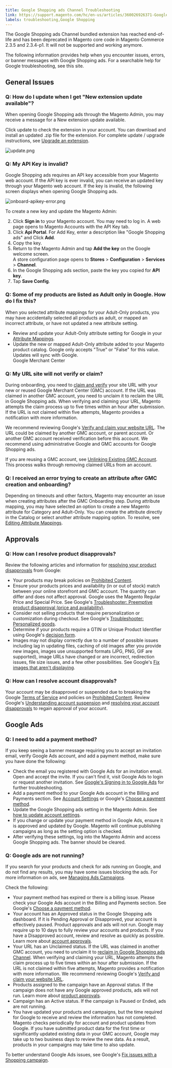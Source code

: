 ```yaml
---
title: Google Shopping ads Channel Troubleshooting
link: https://support.magento.com/hc/en-us/articles/360026926371-Google-Shopping-ads-Channel-Troubleshooting
labels: troubleshooting,Google Shopping
---
```


The Google Shopping ads Channel bundled extension has reached end-of-life and has been deprecated in Magento core code in Magento Commerce 2.3.5 and 2.3.4-p1. It will not be supported and working anymore.

 The following information provides help when you encounter issues, errors, or banner messages with Google Shopping ads. For a searchable help for Google troubleshooting, see this site.

 General Issues
--------------

 ###  Q: How do I update when I get "New extension update available"?

 When opening Google Shopping ads through the Magento Admin, you may receive a message for a New extension update available. 

 Click update to check the extension in your account. You can download and install an updated .zip file for the extension. For complete update / upgrade instructions, see [Upgrade an extension](https://devdocs.magento.com/extensions/install/#upgrade-an-extension).

 ![update.png](https://support.magento.com/hc/article_attachments/360026235411/update.png)

 ###  Q: My API Key is invalid?

 Google Shopping ads requires an API key accessible from your Magento web account. If the API key is ever invalid, you can receive an updated key through your Magento web account. If the key is invalid, the following screen displays when opening Google Shopping ads.

 ![onboard-apikey-error.png](https://support.magento.com/hc/article_attachments/360026234991/onboard-apikey-error.png)

 To create a new key and update the Magento Admin:

 
 2. Click **Sign in** to your Magento account. You may need to log in. A web page opens to Magento Accounts with the API Key tab. 
 4. Click **Api Portal**. For Add Key, enter a description like "Google Shopping ads" and Click **Add**.
 6. Copy the key.
 8. Return to the Magento Admin and tap **Add the key** on the Google welcome screen.  
 A store configuration page opens to **Stores** > **Configuration** > **Services** > **Channel**.
 10. In the Google Shopping ads section, paste the key you copied for **API key**.
 12. Tap **Save Config**.
 
  

 ###  Q: Some of my products are listed as Adult only in Google. How do I fix this?

 When you selected attribute mappings for your Adult-Only products, you may have accidentally selected all products as adult, or mapped an incorrect attribute, or have not updated a new attribute setting.

 
 * Review and update your Adult-Only attribute setting for Google in your [Attribute Mappings](https://docs.magento.com/m2/ee/user_guide/sales-channels/google-ads/products-edit-mappings.html).
 * Update the new or mapped Adult-Only attribute added to your Magento product catalog. Google only accepts "True" or "False" for this value. Updates will sync with Google.  
 Google Merchant Center
 
 ###  Q: My URL site will not verify or claim?

 During onboarding, you need to [claim and verify](https://docs.magento.com/m2/ee/user_guide/sales-channels/google-ads/url-verify.html) your site URL with your new or reused Google Merchant Center (GMC) account. If the URL was claimed in another GMC account, you need to unclaim it to reclaim the URL in Google Shopping ads. When verifying and claiming your URL, Magento attempts the claim process up to five times within an hour after submission. If the URL is not claimed within five attempts, Magento provides a notification with more information.

 We recommend reviewing Google's [Verify and claim your website URL](https://support.google.com/merchants/answer/176793?hl=en). The URL could be claimed by another GMC account, or parent account. Or another GMC account received verification before this account. We recommend using administrative Google and GMC accounts for Google Shopping ads.

 If you are reusing a GMC account, see [Unlinking Existing GMC Account](https://docs.magento.com/m2/ee/user_guide/sales-channels/google-ads/gmc-unlink-gmc.html). This process walks through removing claimed URLs from an account.

 ###  Q: I received an error trying to create an attribute after GMC creation and onboarding?

 Depending on timeouts and other factors, Magento may encounter an issue when creating attributes after the GMC Onboarding step. During attribute mapping, you may have selected an option to create a new Magento attribute for Category and Adult-Only. You can create the attribute directly in the Catalog or select another attribute mapping option. To resolve, see [Editing Attribute Mappings](https://docs.magento.com/m2/ee/user_guide/sales-channels/google-ads/products-edit-mappings.html).

 Approvals
---------

 ###  Q: How can I resolve product disapprovals?

 Review the following articles and information for [resolving your product disapprovals](https://docs.magento.com/m2/ee/user_guide/sales-channels/google-ads/product-resolve-errors.html) from Google:

 
 * Your products may break policies on [Prohibited Content](https://support.google.com/merchants/answer/6149970?hl=en).
 * Ensure your products prices and availability (in or out of stock) match between your online storefront and GMC account. The quantity can differ and does not affect approval. Google uses the Magento Regular Price and Special Price. See Google's [Troubleshooter: Preemptive product disapproval (price and availability)](https://support.google.com/merchants/answer/7334523).
 * Consider not selling products that require personalization or customization during checkout. See Google's [Troubleshooter: Personalized goods](https://support.google.com/merchants/answer/7553527).
 * Determine if your products require a GTIN or Unique Product Identifier using Google's [decision form](https://support.google.com/merchants/troubleshooter/7540281).
 * Images may not display correctly due to a number of possible issues including lag in updating files, caching of old images after you provide new images, images use unsupported formats (JPG, PNG, GIF are supported), image URLs have changed or are incorrect, redirection issues, file size issues, and a few other possibilities. See Google's [Fix images that aren't displaying](https://support.google.com/merchants/answer/160640).
 
 ###  Q: How can I resolve account disapprovals?

 Your account may be disapproved or suspended due to breaking the Google [Terms of Service](https://support.google.com/merchants/answer/160173?hl=en) and policies on [Prohibited Content](https://support.google.com/merchants/answer/6149970?hl=en). Review Google's [Understanding account suspension](https://support.google.com/merchants/answer/2948694) and [resolving your account disapprovals](https://docs.magento.com/m2/ee/user_guide/sales-channels/google-ads/account-resolve-errors.html) to regain approval of your account.

 Google Ads
----------

 ###  Q: I need to add a payment method?

 If you keep seeing a banner message requiring you to accept an invitation email, verify Google Ads account, and add a payment method, make sure you have done the following:

 
 * Check the email you registered with Google Ads for an invitation email. Open and accept the invite. If you can't find it, visit Google Ads to login or request another invitation. See [Google's Signing in to Google Ads](https://support.google.com/google-ads/answer/1722062) for further troubleshooting.
 * Add a payment method to your Google Ads account in the Billing and Payments section. See [Account Settings](https://docs.magento.com/m2/ee/user_guide/sales-channels/google-ads/acct-settings.html) or Google's [Choose a payment method](https://support.google.com/google-ads/answer/2375433).
 * Update the Google Shopping ads setting in the Magento Admin. See [how to update account settings](https://docs.magento.com/m2/ee/user_guide/sales-channels/google-ads/create-campaign.html#AcctSettings).
 * If you change or update your payment method in Google Ads, ensure it is approved and updated by Google. Magento will continue publishing campaigns as long as the setting option is checked.
 * After verifying these settings, log into the Magento Admin and access Google Shopping ads. The banner should be cleared.
 
 ###  Q: Google ads are not running?

 If you search for your products and check for ads running on Google, and do not find any results, you may have some issues blocking the ads. For more information on ads, see [Managing Ads Campaigns](https://docs.magento.com/m2/ee/user_guide/sales-channels/google-ads/campaigns-manage.html).

 Check the following:

 
 * Your payment method has expired or there is a billing issue. Please check your Google Ads account in the Billing and Payments section. See Google's [Choose a payment method](https://support.google.com/google-ads/answer/2375433).
 * Your account has an Approved status in the Google Shopping ads dashboard. If it is Pending Approval or Disapproved, your account is effectively paused. Product approvals and ads will not run. Google may require up to 10 days to fully review your accounts and products. If you have a Disapproved account, review and resolve as quickly as possible. Learn more about [account approvals](https://docs.magento.com/m2/ee/user_guide/sales-channels/google-ads/google-account-managment.html).
 * Your URL has an Unclaimed status. If the URL was claimed in another GMC account, you need to unclaim it to [reclaim in Google Shopping ads Channel](https://docs.magedevteam.com/eap/google/user_guide/sales-channels/google-ads/url-verify.html). When verifying and claiming your URL, Magento attempts the claim process up to five times within an hour after submission. If the URL is not claimed within five attempts, Magento provides a notification with more information. We recommend reviewing Google's [Verify and claim your website URL](https://support.google.com/merchants/answer/176793?hl=en).
 * Products assigned to the campaign have an Approval status. If the campaign does not have any Google approved products, ads will not run. Learn more about [product approvals](https://docs.magento.com/m2/ee/user_guide/sales-channels/google-ads/product-managment.html).
 * Campaign has an Active status. If the campaign is Paused or Ended, ads are not running. 
 * You have updated your products and campaigns, but the time required for Google to receive and review the information has not completed. Magento checks periodically for account and product updates from Google. If you have submitted product data for the first time or significantly updated existing data in your GMC account, Google may take up to two business days to review the new data. As a result, products in your campaigns may take time to also update.
 
 To better understand Google Ads issues, see Google's [Fix issues with a Shopping campaign](https://support.google.com/google-ads/answer/6275319).

